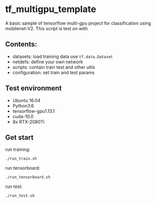 # tf_multigpu_template
A basic sample of tensorflow multi-gpu project for classification using mobilenet-V2. This script is test on  with 

## Contents: 
- datasets: load training data use `tf.data.Dataset`
- netdefs: define your own network
- scripts: contain train test and other utils
- configuration: set train and test params

## Test environment
- Ubuntu 16.04
- Python3.6
- tensorflow-gpu1.13.1
- cuda-10.0
- 8x RTX-2080Ti

## Get start
run training:
```
./run_train.sh
```  

run tensorboard:
```
./run_tensorboard.sh
``` 

run test:
```
./run_test.sh
``` 
